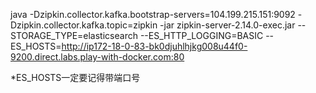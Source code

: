 java -Dzipkin.collector.kafka.bootstrap-servers=104.199.215.151:9092  -Dzipkin.collector.kafka.topic=zipkin -jar zipkin-server-2.14.0-exec.jar --STORAGE_TYPE=elasticsearch --ES_HTTP_LOGGING=BASIC --ES_HOSTS=http://ip172-18-0-83-bk0djuhlhjkg008u44f0-9200.direct.labs.play-with-docker.com:80


*ES_HOSTS一定要记得带端口号